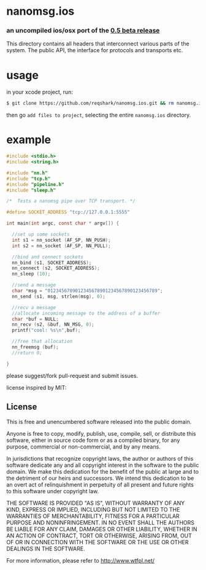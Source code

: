 # nanomsg.ios
### an uncompiled ios/osx port of the [0.5 beta release](https://github.com/nanomsg/nanomsg/releases/tag/0.5-beta)

This directory contains all headers that interconnect various parts of
the system. The public API, the interface for protocols and transports etc.

# usage

in your xcode project, run:
```bash
$ git clone https://github.com/reqshark/nanomsg.ios.git && rm nanomsg.ios/README.md
```

then go `add files to project`, selecting the entire `nanomsg.ios` directory.

# example

```c
#include <stdio.h>
#include <string.h>

#include "nn.h"
#include "tcp.h"
#include "pipeline.h"
#include "sleep.h"

/*  Tests a nanomsg pipe over TCP transport. */

#define SOCKET_ADDRESS "tcp://127.0.0.1:5555"

int main(int argc, const char * argv[]) {

  //set up some sockets
  int s1 = nn_socket (AF_SP, NN_PUSH);
  int s2 = nn_socket (AF_SP, NN_PULL);

  //bind and connect sockets
  nn_bind (s1, SOCKET_ADDRESS);
  nn_connect (s2, SOCKET_ADDRESS);
  nn_sleep (10);

  //send a message
  char *msg = "0123456789012345678901234567890123456789";
  nn_send (s1, msg, strlen(msg), 0);

  //recv a message
  //allocate incoming message to the address of a buffer
  char *buf = NULL;
  nn_recv (s2, &buf, NN_MSG, 0);
  printf("cool: %s\n",buf);

  //free that allocation
  nn_freemsg (buf);
  //return 0;

}
```

please suggest/fork pull-request and submit issues.

license inspired by MIT:

License
-------

This is free and unencumbered software released into the public domain.

Anyone is free to copy, modify, publish, use, compile, sell, or
distribute this software, either in source code form or as a compiled
binary, for any purpose, commercial or non-commercial, and by any
means.

In jurisdictions that recognize copyright laws, the author or authors
of this software dedicate any and all copyright interest in the
software to the public domain. We make this dedication for the benefit
of the public at large and to the detriment of our heirs and
successors. We intend this dedication to be an overt act of
relinquishment in perpetuity of all present and future rights to this
software under copyright law.

THE SOFTWARE IS PROVIDED "AS IS", WITHOUT WARRANTY OF ANY KIND,
EXPRESS OR IMPLIED, INCLUDING BUT NOT LIMITED TO THE WARRANTIES OF
MERCHANTABILITY, FITNESS FOR A PARTICULAR PURPOSE AND NONINFRINGEMENT.
IN NO EVENT SHALL THE AUTHORS BE LIABLE FOR ANY CLAIM, DAMAGES OR
OTHER LIABILITY, WHETHER IN AN ACTION OF CONTRACT, TORT OR OTHERWISE,
ARISING FROM, OUT OF OR IN CONNECTION WITH THE SOFTWARE OR THE USE OR
OTHER DEALINGS IN THE SOFTWARE.

For more information, please refer to <http://www.wtfpl.net/>